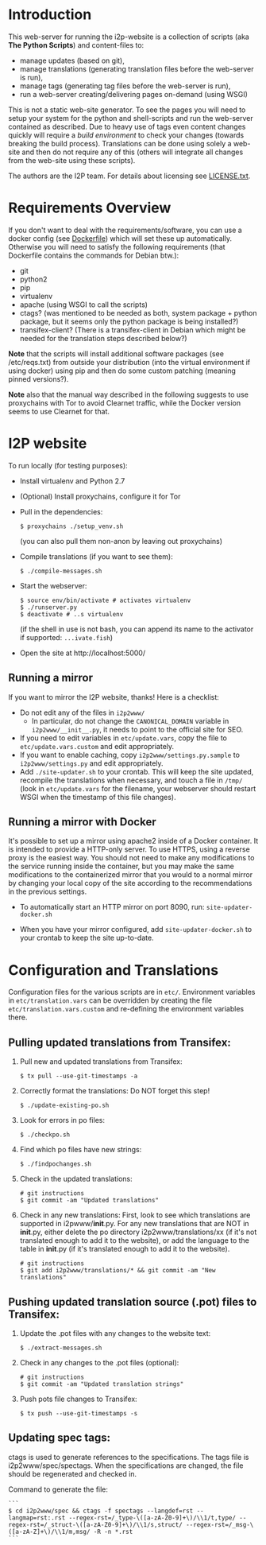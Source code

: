 # Introduction

This web-server for running the i2p-website is a collection of scripts (aka **The Python Scripts**) and content-files to:

* manage updates (based on git),
* manage translations (generating translation files before the web-server is run),
* manage tags (generating tag files before the web-server is run),
* run a web-server creating/delivering pages on-demand (using WSGI)

This is not a static web-site generator. To see the pages you will need to setup your system for the python and shell-scripts and run the web-server contained as described. Due to heavy use of tags even content changes quickly will require a *build environment* to check your changes (towards breaking the build process). Translations can be done using solely a web-site and then do not require any of this (others will integrate all changes from the web-site using these scripts).

The authors are the I2P team. For details about licensing see [LICENSE.txt](/LICENSE.txt).



# Requirements Overview

If you don't want to deal with the requirements/software, you can use a docker config (see [Dockerfile](/Dockerfile)) which will set these up automatically. Otherwise you will need to satisfy the following requirements (that Dockerfile contains the commands for Debian btw.):

* git
* python2
* pip
* virtualenv
* apache (using WSGI to call the scripts)
* ctags? (was mentioned to be needed as both, system package + python package, but it seems only the python package is being installed?)
* transifex-client? (There is a transifex-client in Debian which might be needed for the translation steps described below?)

**Note** that the scripts will install additional software packages (see /etc/reqs.txt) from outside your distribution (into the virtual environment if using docker) using pip and then do some custom patching (meaning pinned versions?). 

**Note** also that the manual way described in the following suggests to use proxychains with Tor to avoid Clearnet traffic, while the Docker version seems to use Clearnet for that.



# I2P website

To run locally (for testing purposes):

- Install virtualenv and Python 2.7

- (Optional) Install proxychains, configure it for Tor

- Pull in the dependencies:

    ```
    $ proxychains ./setup_venv.sh
    ```

    (you can also pull them non-anon by leaving out proxychains)

- Compile translations (if you want to see them):

    ```
    $ ./compile-messages.sh
    ```

- Start the webserver:

    ```
    $ source env/bin/activate # activates virtualenv
    $ ./runserver.py
    $ deactivate # ..s virtualenv
    ```

    (if the shell in use is not bash, you can append its name to the activator if supported: `...ivate.fish`)

- Open the site at http://localhost:5000/

## Running a mirror

If you want to mirror the I2P website, thanks! Here is a checklist:

- Do not edit any of the files in `i2p2www/` 
  - In particular, do not change the `CANONICAL_DOMAIN` variable in
    `i2p2www/__init__.py`, it needs to point to the official site for SEO.
- If you need to edit variables in `etc/update.vars`, copy the file to
  `etc/update.vars.custom` and edit appropriately.
- If you want to enable caching, copy `i2p2www/settings.py.sample` to
  `i2p2www/settings.py` and edit appropriately.
- Add `./site-updater.sh` to your crontab. This will keep the site updated,
  recompile the translations when necessary, and touch a file in `/tmp/`
  (look in `etc/update.vars` for the filename, your webserver should restart
  WSGI when the timestamp of this file changes).
  
## Running a mirror with Docker

It's possible to set up a mirror using apache2 inside of a Docker container.
It is intended to provide a HTTP-only server. To use HTTPS, using a reverse proxy
is the easiest way. You should not need to make any modifications to the
service running inside the container, but you may make the same modifications
to the containerized mirror that you would to a normal mirror by changing your
local copy of the site according to the recommendations in the previous 
settings.

- To automatically start an HTTP mirror on port 8090, run: `site-updater-docker.sh`

- When you have your mirror configured, add `site-updater-docker.sh` to your crontab
to keep the site up-to-date.

# Configuration and Translations

Configuration files for the various scripts are in `etc/`. Environment variables
in `etc/translation.vars` can be overridden by creating the file
`etc/translation.vars.custom` and re-defining the environment variables there.

## Pulling updated translations from Transifex:

1. Pull new and updated translations from Transifex:

    ```
    $ tx pull --use-git-timestamps -a
    ```

2. Correctly format the translations:
   Do NOT forget this step!

    ```
    $ ./update-existing-po.sh
    ```

3. Look for errors in po files:

    ```
    $ ./checkpo.sh
    ```

4. Find which po files have new strings:

    ```
    $ ./findpochanges.sh
    ```

5. Check in the updated translations:

    ```
    # git instructions
    $ git commit -am "Updated translations"
    ```

6. Check in any new translations:
   First, look to see which translations are supported in i2pwww/__init__.py.
   For any new translations that are NOT in __init__.py,
   either delete the po directory i2p2www/translations/xx (if it's not translated enough to add it to the website),
   or add the language to the table in __init__.py (if it's translated enough to add it to the website).

    ```
    # git instructions
    $ git add i2p2www/translations/* && git commit -am "New translations"
    ```

## Pushing updated translation source (.pot) files to Transifex:

1. Update the .pot files with any changes to the website text:

    ```
    $ ./extract-messages.sh
    ```

2. Check in any changes to the .pot files (optional):

    ```
    # git instructions
    $ git commit -am "Updated translation strings"
    ```

3. Push pots file changes to Transifex:

    ```
    $ tx push --use-git-timestamps -s
    ```

## Updating spec tags:

ctags is used to generate references to the specifications.
The tags file is i2p2www/spec/spectags.
When the specifications are changed, the file should be regenerated and checked in.

Command to generate the file:

    ```
    $ cd i2p2www/spec && ctags -f spectags --langdef=rst --langmap=rst:.rst --regex-rst=/_type-\([a-zA-Z0-9]+\)/\\1/t,type/ --regex-rst=/_struct-\([a-zA-Z0-9]+\)/\\1/s,struct/ --regex-rst=/_msg-\([a-zA-Z]+\)/\\1/m,msg/ -R -n *.rst
    ```
